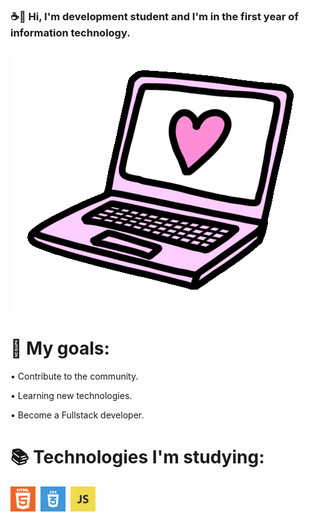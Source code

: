 ### ☕👋  Hi, I'm development student and I'm in the first year of information technology.

![Gif-coracao](https://github.com/JulieneFlora/JulieneFlora/blob/main/giphyhello.gif)

# 🌟 My goals:

• Contribute to the community.

• Learning new technologies.

• Become a Fullstack developer.


# 📚 Technologies I'm studying:


<p align="left">
  <code><img src="https://github.com/JulieneFlora/JulieneFlora/blob/main/1_6lGiuTY6uc2oHJk5qfcRHg.png" alt="HTML" width="40" height="40"/></code>&nbsp;
  <code><img src="https://github.com/JulieneFlora/JulieneFlora/blob/main/css3.jpg" alt="CSS" width="40" height="40" /></code>&nbsp;
  <code><img src="https://github.com/JulieneFlora/JulieneFlora/blob/main/js.png" alt="Javascript" width="40" height="40" /></code>&nbsp;
</p>


